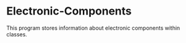 # Electronic-Components
This program stores information about electronic components within classes.
